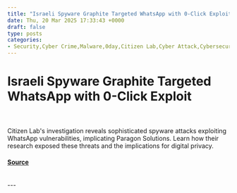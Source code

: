 ```yaml
---
title: "Israeli Spyware Graphite Targeted WhatsApp with 0-Click Exploit"
date: Thu, 20 Mar 2025 17:33:43 +0000
draft: false
type: posts
categories: 
- Security,Cyber Crime,Malware,0day,Citizen Lab,Cyber Attack,Cybersecurity,Graphite,Meta,Paragon,WhatsApp
---
```

# Israeli Spyware Graphite Targeted WhatsApp with 0-Click Exploit

<br/>

<br/>
Citizen Lab's investigation reveals sophisticated spyware attacks exploiting WhatsApp vulnerabilities, implicating Paragon Solutions. Learn how their research exposed these threats and the implications for digital privacy.

#### [Source](https://hackread.com/israeli-spyware-graphite-hit-whatsapp-0-click-exploit/)

<br/>
---

